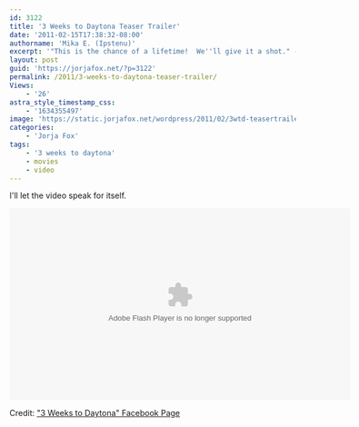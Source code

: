 ```yaml
---
id: 3122
title: '3 Weeks to Daytona Teaser Trailer'
date: '2011-02-15T17:38:32-08:00'
authorname: 'Mika E. (Ipstenu)'
excerpt: '"This is the chance of a lifetime!  We''ll give it a shot." - The official teaser trailer from the heros at "3 Weeks to Daytona"'
layout: post
guid: 'https://jorjafox.net/?p=3122'
permalink: /2011/3-weeks-to-daytona-teaser-trailer/
Views:
    - '26'
astra_style_timestamp_css:
    - '1634355497'
image: 'https://static.jorjafox.net/wordpress/2011/02/3wtd-teasertrailer.jpg'
categories:
    - 'Jorja Fox'
tags:
    - '3 weeks to daytona'
    - movies
    - video
---
```


I'll let the video speak for itself.

<object width="600" height="338">
 <param name="allowfullscreen" value="true" />
 <param name="allowscriptaccess" value="always" />
 <param name="movie" value="http://www.facebook.com/v/500795708151" />
 <embed src="http://www.facebook.com/v/500795708151" type="application/x-shockwave-flash" allowscriptaccess="always" allowfullscreen="true" width="600" height="338">
 </embed>
</object>

Credit: <a href="http://www.facebook.com/video/video.php?v=500795708151">"3 Weeks to Daytona" Facebook Page</a>
